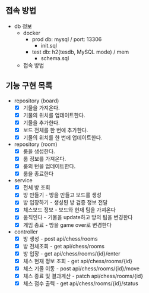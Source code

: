## 접속 방법

- db 정보
    - docker
        - prod db: mysql / port: 13306
            - init.sql
        - test db: h2(tesdb, MySQL mode) / mem
            - schema.sql
    - 접속 방법

## 기능 구현 목록

- repository (board)
    - [x] 기물을 가져온다.
    - [x] 기물의 위치를 업데이트한다.
    - [x] 기물을 추가한다.
    - [x] 보드 전체를 한 번에 추가한다.
    - [x] 기물의 위치를 한 번에 업데이트한다.

- repository (room)
    - [x] 룸을 생성한다.
    - [x] 룸 정보를 가져온다.
    - [x] 룸의 턴을 업데이트한다.
    - [x] 룸을 종료한다

- service
    - [x] 전체 방 조회
    - [x] 방 만들기 - 방을 만들고 보드를 생성
    - [x] 방 입장하기 - 생성된 방 검증 정보 전달
    - [x] 체스보드 정보 - 보드와 현재 팀을 가져온다
    - [x] 움직인다 - 기물을 update하고 방의 팀을 변경한다
    - [x] 게임 종료 - 방을 game over로 변경한다

- controller
    - [x] 방 생성 - post api/chess/rooms
    - [x] 방 전체조회 - get api/chess/rooms
    - [x] 방 입장 - get api/chess/rooms/{id}/enter
    - [x] 체스 현재 정보 조회 - get api/chess/rooms/{id}
    - [x] 체스 기물 이동 - post api/chess/rooms/{id}/move
    - [x] 체스 종료 및 결과계산 - patch api/chess/rooms/{id}
    - [x] 체스 점수 출력 - get api/chess/rooms/{id}/status
